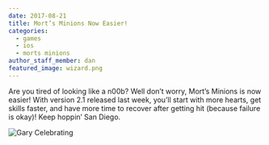 ```yaml
---
date: 2017-08-21
title: Mort’s Minions Now Easier!
categories:
  - games
  - ios
  - morts minions
author_staff_member: dan
featured_image: wizard.png
---
```


<div class="row">
<div class="col-md-6">

Are you tired of looking like a n00b? Well don’t worry, Mort’s Minions is now easier! With version 2.1 released last week, you’ll start with more hearts, get skills faster, and have more time to recover after getting hit (because failure is okay)! Keep hoppin’ San Diego.

</div>
<div class="col-md-6">

<img class="center-block boxed-image" src="{{ site.baseurl }}/images/gary-celebrating@2x.png" alt="Gary Celebrating"/>

</div>
</div>